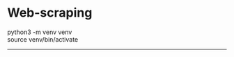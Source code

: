 # Web-scraping

python3 -m venv venv  
source venv/bin/activate  

----------------------------------

